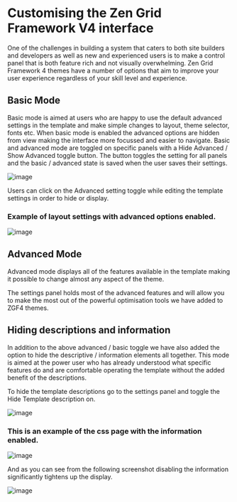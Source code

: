 Customising the Zen Grid Framework V4 interface
=========

 
One of the challenges in building a system that caters to both site builders and developers as well as new and experienced users is to make a control panel that is both feature rich and not visually overwhelming. Zen Grid Framework 4 themes have a number of options that aim to improve your user experience regardless of your skill level and experience.


Basic Mode
------
Basic mode is aimed at users who are happy to use the default advanced settings in the template and make simple changes to layout, theme selector, fonts etc. When basic mode is enabled the advanced options are hidden from view making the interface more focussed and easier to navigate.
Basic and advanced mode are toggled on specific panels with a Hide Advanced / Show Advanced toggle button. The button toggles the setting for all panels and the basic / advanced state is saved when the user saves their settings.

<img src="http://docs.joomlabamboo.com/zen-grid-framework-4/images//basic-mode.jpg" alt="image" />

Users can click on the Advanced setting toggle while editing the template settings in order to hide or display.

### Example of layout settings with advanced options enabled.
<img src="http://docs.joomlabamboo.com/zen-grid-framework-4/images//advanced-mode.jpg" alt="image" />

Advanced Mode
------
 Advanced mode displays all of the features available in the template making it possible to change almost any aspect of the theme.&nbsp;
 
The settings panel holds most of the advanced features and will allow you to make the most out of the powerful optimisation tools we have added to ZGF4 themes.

Hiding descriptions and information
------

In addition to the above advanced / basic toggle we have also added the option to hide the descriptive / information elements all together. This mode is aimed at the power user who has already understood what specific features do and are comfortable operating the template without the added benefit of the descriptions.

To hide the template descriptions go to the settings panel and toggle the Hide Template description on.


<img src="http://docs.joomlabamboo.com/zen-grid-framework-4/images//disable-descriptions.jpg" alt="image" />

### This is an example of the css page with the information enabled.

<img src="http://docs.joomlabamboo.com/zen-grid-framework-4/images//with-descriptions.jpg" alt="image" />


And as you can see from the following screenshot disabling the information significantly tightens up the display.

<img src="http://docs.joomlabamboo.com/zen-grid-framework-4/images//without-descriptions.jpg" alt="image" />